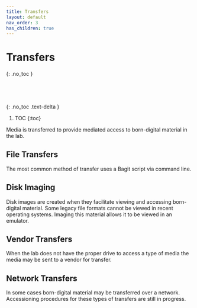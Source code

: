 ```yaml
---
title: Transfers
layout: default
nav_order: 3
has_children: true
---
```


# Transfers
{: .no_toc }

##  &nbsp;
{: .no_toc .text-delta }

1. TOC
{:toc}

Media is transferred to provide mediated access to born-digital material in the lab. 

## File Transfers
The most common method of transfer uses a Bagit script via command line.  

## Disk Imaging
Disk images are created when they facilitate viewing and accessing born-digital material.  Some legacy file formats cannot be viewed in recent operating systems. Imaging this material allows it to be viewed in an emulator.  

## Vendor Transfers
When the lab does not have the proper drive to access a type of media the media may be sent to a vendor for transfer.  

## Network Transfers  
In some cases born-digital material may be transferred over a network. Accessioning procedures for these types of transfers are still in progress.  